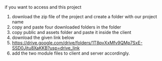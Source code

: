 if you want to access and this project
1. download the zip file of the project and create a folder with our project name
2. copy and paste four downloaded folders in the folder
3. copy public and assets folder and paste it inside the client
4. download the given link below
5. https://drive.google.com/drive/folders/1T8pvXxMfv9QMp7SxE-SSD0Jjtu8XaKKB?usp=drive_link
6. add the two module files to client and server accordingly.

